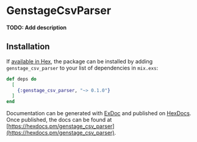 # GenstageCsvParser

**TODO: Add description**

## Installation

If [available in Hex](https://hex.pm/docs/publish), the package can be installed
by adding `genstage_csv_parser` to your list of dependencies in `mix.exs`:

```elixir
def deps do
  [
    {:genstage_csv_parser, "~> 0.1.0"}
  ]
end
```

Documentation can be generated with [ExDoc](https://github.com/elixir-lang/ex_doc)
and published on [HexDocs](https://hexdocs.pm). Once published, the docs can
be found at [https://hexdocs.pm/genstage_csv_parser](https://hexdocs.pm/genstage_csv_parser).

